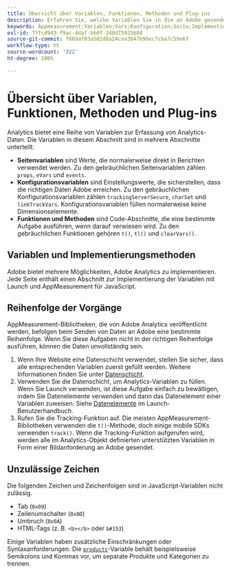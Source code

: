 ```yaml
---
title: Übersicht über Variablen, Funktionen, Methoden und Plug-ins
description: Erfahren Sie, welche Variablen Sie in die an Adobe gesendeten Daten aufnehmen können, um die Berichterstellung zu verbessern.
keywords: Appmeasurement;Variablen;Vars;Konfiguration;Seite;Implementierung
exl-id: 7ffcd943-f9ac-4daf-bbdf-248d75925b04
source-git-commit: f669af03a502d8a24cea3047b96ec7cba7c59e6f
workflow-type: ht
source-wordcount: '322'
ht-degree: 100%

---
```


# Übersicht über Variablen, Funktionen, Methoden und Plug-ins

Analytics bietet eine Reihe von Variablen zur Erfassung von Analytics-Daten. Die Variablen in diesem Abschnitt sind in mehrere Abschnitte unterteilt:

* **Seitenvariablen** sind Werte, die normalerweise direkt in Berichten verwendet werden. Zu den gebräuchlichen Seitenvariablen zählen `props`, `eVars` und `events`.
* **Konfigurationsvariablen** sind Einstellungswerte, die sicherstellen, dass die richtigen Daten Adobe erreichen. Zu den gebräuchlichen Konfigurationsvariablen zählen `trackingServerSecure`, `charSet` und `linkTrackVars`. Konfigurationsvariablen füllen normalerweise keine Dimensionselemente.
* **Funktionen und Methoden** sind Code-Abschnitte, die eine bestimmte Aufgabe ausführen, wenn darauf verwiesen wird. Zu den gebräuchlichen Funktionen gehören `t()`, `tl()` und `clearVars()`.

## Variablen und Implementierungsmethoden

Adobe bietet mehrere Möglichkeiten, Adobe Analytics zu implementieren. Jede Seite enthält einen Abschnitt zur Implementierung der Variablen mit Launch und AppMeasurement für JavaScript.

## Reihenfolge der Vorgänge

AppMeasurement-Bibliotheken, die von Adobe Analytics veröffentlicht werden, befolgen beim Senden von Daten an Adobe eine bestimmte Reihenfolge. Wenn Sie diese Aufgaben nicht in der richtigen Reihenfolge ausführen, können die Daten unvollständig sein.

1. Wenn Ihre Website eine Datenschicht verwendet, stellen Sie sicher, dass alle entsprechenden Variablen zuerst gefüllt werden. Weitere Informationen finden Sie unter [Datenschicht](../prepare/data-layer.md).
2. Verwenden Sie die Datenschicht, um Analytics-Variablen zu füllen. Wenn Sie Launch verwenden, ist diese Aufgabe einfach zu bewältigen, indem Sie Datenelemente verwenden und dann das Datenelement einer Variablen zuweisen. Siehe [Datenelemente](https://experienceleague.adobe.com/docs/launch/using/reference/manage-resources/data-elements.html?lang=de) im Launch-Benutzerhandbuch.
3. Rufen Sie die Tracking-Funktion auf. Die meisten AppMeasurement-Bibliotheken verwenden die `t()`-Methode, doch einige mobile SDKs verwenden `track()`. Wenn die Tracking-Funktion aufgerufen wird, werden alle im Analytics-Objekt definierten unterstützten Variablen in Form einer Bildanforderung an Adobe gesendet.

## Unzulässige Zeichen

Die folgenden Zeichen und Zeichenfolgen sind in JavaScript-Variablen nicht zulässig.

* Tab (`0x09`)
* Zeilenumschalter (`0x0D`)
* Umbruch (`0x0A`)
* HTML-Tags (z. B. `<b></b>` oder `&#153`)

Einige Variablen haben zusätzliche Einschränkungen oder Syntaxanforderungen. Die [`products`](page-vars/products.md)-Variable behält beispielsweise Semikolons und Kommas vor, um separate Produkte und Kategorien zu trennen.
